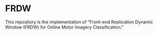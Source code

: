 # FRDW
This repository is the implementation of “Front-end Replication Dynamic Window (FRDW) for Online Motor Imagery Classification."
